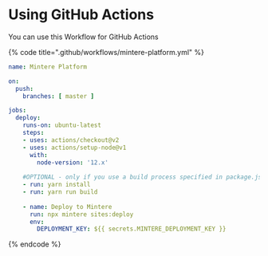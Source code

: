 # Using GitHub Actions

You can use this Workflow for GitHub Actions

{% code title=".github/workflows/mintere-platform.yml" %}
```yaml
name: Mintere Platform

on:
  push:
    branches: [ master ]

jobs:
  deploy:
    runs-on: ubuntu-latest
    steps:
    - uses: actions/checkout@v2
    - uses: actions/setup-node@v1
      with:
        node-version: '12.x'
    
    #OPTIONAL - only if you use a build process specified in package.json
    - run: yarn install
    - run: yarn run build
    
    - name: Deploy to Mintere
      run: npx mintere sites:deploy
      env:
        DEPLOYMENT_KEY: ${{ secrets.MINTERE_DEPLOYMENT_KEY }}
```
{% endcode %}



